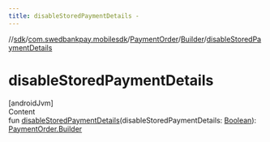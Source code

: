 ```yaml
---
title: disableStoredPaymentDetails -
---
```

//[sdk](../../../../index)/[com.swedbankpay.mobilesdk](../../index)/[PaymentOrder](../index)/[Builder](index)/[disableStoredPaymentDetails](disable-stored-payment-details)



# disableStoredPaymentDetails  
[androidJvm]  
Content  
fun [disableStoredPaymentDetails](disable-stored-payment-details)(disableStoredPaymentDetails: [Boolean](https://kotlinlang.org/api/latest/jvm/stdlib/kotlin/-boolean/index.html)): [PaymentOrder.Builder](index)  



